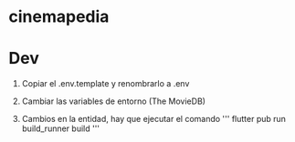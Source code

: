# cinemapedia

# Dev
1. Copiar el .env.template y renombrarlo a .env
2. Cambiar las variables de entorno (The MovieDB)

3. Cambios en la entidad, hay que ejecutar el comando 
'''
flutter pub run build_runner build
'''